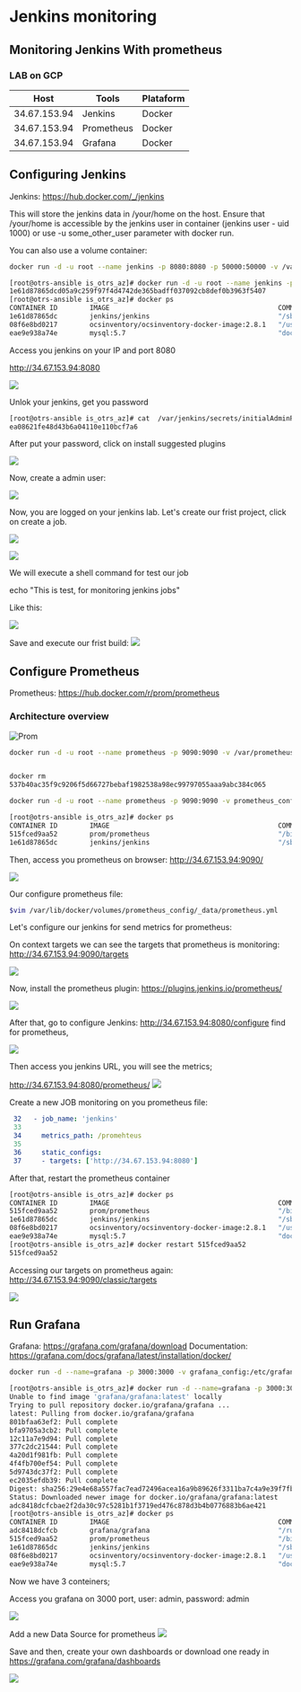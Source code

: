 # Jenkins monitoring

## Monitoring Jenkins With prometheus 

### LAB on GCP 

| Host | Tools| Plataform | 
| -------- | -------- | -------- |
| 34.67.153.94    | Jenkins   | Docker     |
| 34.67.153.94    | Prometheus   | Docker     |
| 34.67.153.94    | Grafana   | Docker     |


## Configuring Jenkins 

Jenkins: https://hub.docker.com/_/jenkins

This will store the jenkins data in /your/home on the host. Ensure that /your/home is accessible by the jenkins user in container (jenkins user - uid 1000) or use -u some_other_user parameter with docker run.

You can also use a volume container:

```bash
docker run -d -u root --name jenkins -p 8080:8080 -p 50000:50000 -v /var/jenkins:/var/jenkins_home jenkins/jenkins
```

```bash
[root@otrs-ansible is_otrs_az]# docker run -d -u root --name jenkins -p 8080:8080 -p 50000:50000 -v /var/jenkins:/var/jenkins_home jenkins/jenkins
1e61d87865dcd05a9c259f97f4d4742de365badff037092cb8def0b3963f5407
[root@otrs-ansible is_otrs_az]# docker ps
CONTAINER ID        IMAGE                                          COMMAND                  CREATED             STATUS                         PORTS                                              NAMES
1e61d87865dc        jenkins/jenkins                                "/sbin/tini -- /us..."   2 seconds ago       Up 2 seconds                   0.0.0.0:8080->8080/tcp, 0.0.0.0:50000->50000/tcp   jenkins
08f6e8bd0217        ocsinventory/ocsinventory-docker-image:2.8.1   "/usr/bin/docker-e..."   9 days ago          Restarting (0) 3 minutes ago                                                      ocsinventory-server
eae9e938a74e        mysql:5.7                                      "docker-entrypoint..."   9 days ago          Up 10 minutes                  0.0.0.0:3306->3306/tcp, 33060/tcp                  ocsinventory-db
```

Access you jenkins on your IP and port 8080 

http://34.67.153.94:8080 

![](https://i.imgur.com/j65qCzc.png)

Unlok your jenkins, get you password 


```bash
[root@otrs-ansible is_otrs_az]# cat  /var/jenkins/secrets/initialAdminPassword 
ea08621fe48d43b6a04110e110bcf7a6
```

After put your password, click on install suggested plugins 

![](https://i.imgur.com/0bu4qHh.png)

Now, create a admin user: 

![](https://i.imgur.com/JT0FSZf.png)

Now, you are logged on your jenkins lab. Let's create our frist project, click on create a job. 

![](https://i.imgur.com/bMDyTF0.png)

![](https://i.imgur.com/IPrOaUq.png)

We will execute a shell command for test our job

echo "This is test, for monitoring jenkins jobs"

Like this:

![](https://i.imgur.com/2zteL2l.png)

Save and execute our frist build:
![](https://i.imgur.com/8drOhKh.png)


## Configure Prometheus

Prometheus: https://hub.docker.com/r/prom/prometheus

### Architecture overview

![Prom](https://cdn.rawgit.com/prometheus/prometheus/e761f0d/documentation/images/architecture.svg)

```bash
docker run -d -u root --name prometheus -p 9090:9090 -v /var/prometheus/prometheus.yml:/etc/prometheus/prometheus.yml prom/prometheus


docker rm 
537b40ac35f9c9206f5d66727bebaf1982538a98ec99797055aaa9abc384c065

docker run -d -u root --name prometheus -p 9090:9090 -v prometheus_config:/etc/prometheus/ prom/prometheus

[root@otrs-ansible is_otrs_az]# docker ps
CONTAINER ID        IMAGE                                          COMMAND                  CREATED             STATUS                         PORTS                                              NAMES
515fced9aa52        prom/prometheus                                "/bin/prometheus -..."   3 seconds ago       Up 2 seconds                   0.0.0.0:9090->9090/tcp                             prometheus
1e61d87865dc        jenkins/jenkins                                "/sbin/tini -- /us..."   24 minutes ago      Up 24 minutes                  0.0.0.0:8080->8080/tcp, 0.0.0.0:50000->50000/tcp   jenkins

```
Then, access you prometheus on browser: 
http://34.67.153.94:9090/


![](https://i.imgur.com/jGpIsFj.png)

Our configure prometheus file: 

```bash
$vim /var/lib/docker/volumes/prometheus_config/_data/prometheus.yml 
```

Let's configure our jenkins for send metrics for prometheus: 

On context targets we can see the targets that prometheus is monitoring:
http://34.67.153.94:9090/targets

![](https://i.imgur.com/JFGml4c.png)

Now, install the prometheus plugin:
https://plugins.jenkins.io/prometheus/

![](https://i.imgur.com/UOS7AAj.png)

After that, go to configure Jenkins: http://34.67.153.94:8080/configure
find for prometheus, 

![](https://i.imgur.com/2fJJk0g.png)


Then access you jenkins URL, you will see the metrics; 

http://34.67.153.94:8080/prometheus/
![](https://i.imgur.com/oDgYx6e.png)

Create a new JOB monitoring on you prometheus file: 

```yaml
 32   - job_name: 'jenkins'
 33 
 34     metrics_path: /promehteus
 35    
 36     static_configs:
 37     - targets: ['http://34.67.153.94:8080']
 ```
 After that, restart the prometheus container
 
 ```bash
 [root@otrs-ansible is_otrs_az]# docker ps
CONTAINER ID        IMAGE                                          COMMAND                  CREATED             STATUS                         PORTS                                              NAMES
515fced9aa52        prom/prometheus                                "/bin/prometheus -..."   23 minutes ago      Up 23 minutes                  0.0.0.0:9090->9090/tcp                             prometheus
1e61d87865dc        jenkins/jenkins                                "/sbin/tini -- /us..."   48 minutes ago      Up 48 minutes                  0.0.0.0:8080->8080/tcp, 0.0.0.0:50000->50000/tcp   jenkins
08f6e8bd0217        ocsinventory/ocsinventory-docker-image:2.8.1   "/usr/bin/docker-e..."   9 days ago          Restarting (0) 3 minutes ago                                                      ocsinventory-server
eae9e938a74e        mysql:5.7                                      "docker-entrypoint..."   9 days ago          Up 58 minutes                  0.0.0.0:3306->3306/tcp, 33060/tcp                  ocsinventory-db
[root@otrs-ansible is_otrs_az]# docker restart 515fced9aa52        
515fced9aa52
```

Accessing our targets on prometheus again: http://34.67.153.94:9090/classic/targets

![](https://i.imgur.com/sMBMGQo.png)


## Run Grafana

Grafana: https://grafana.com/grafana/download
Documentation: https://grafana.com/docs/grafana/latest/installation/docker/

```bash
docker run -d --name=grafana -p 3000:3000 -v grafana_config:/etc/grafana -v grafana_data:/var/lib/grafana grafana/grafana
```


```bash
[root@otrs-ansible is_otrs_az]# docker run -d --name=grafana -p 3000:3000 -v grafana_config:/etc/grafana -v grafana_data:/var/lib/grafana grafana/grafana
Unable to find image 'grafana/grafana:latest' locally
Trying to pull repository docker.io/grafana/grafana ... 
latest: Pulling from docker.io/grafana/grafana
801bfaa63ef2: Pull complete 
bfa9705a3cb2: Pull complete 
12c11a7e9d94: Pull complete 
377c2dc21544: Pull complete 
4a20d1f981fb: Pull complete 
4f4fb700ef54: Pull complete 
5d9743dc37f2: Pull complete 
ec2035efdb39: Pull complete 
Digest: sha256:29e4e68a557fac7ead72496acea16a9b89626f3311ba7c4a9e39f7fb99f8f68f
Status: Downloaded newer image for docker.io/grafana/grafana:latest
adc8418dcfcbae2f2da30c97c5281b1f3719ed476c878d3b4b0776883b6ae421
[root@otrs-ansible is_otrs_az]# docker ps
CONTAINER ID        IMAGE                                          COMMAND                  CREATED              STATUS                          PORTS                                              NAMES
adc8418dcfcb        grafana/grafana                                "/run.sh"                About a minute ago   Up About a minute               0.0.0.0:3000->3000/tcp                             grafana
515fced9aa52        prom/prometheus                                "/bin/prometheus -..."   56 minutes ago       Up 24 minutes                   0.0.0.0:9090->9090/tcp                             prometheus
1e61d87865dc        jenkins/jenkins                                "/sbin/tini -- /us..."   About an hour ago    Up About an hour                0.0.0.0:8080->8080/tcp, 0.0.0.0:50000->50000/tcp   jenkins
08f6e8bd0217        ocsinventory/ocsinventory-docker-image:2.8.1   "/usr/bin/docker-e..."   9 days ago           Restarting (0) 36 minutes ago                                                      ocsinventory-server
eae9e938a74e        mysql:5.7                                      "docker-entrypoint..."   9 days ago           Up About an hour                0.0.0.0:3306->3306/tcp, 33060/tcp                  ocsinventory-db

```

Now we have 3 conteiners; 

Access you grafana on 3000 port, user: admin, password: admin 

![](https://i.imgur.com/7ETeGWD.png)

Add a new Data Source for prometheus
![](https://i.imgur.com/U0iwc6G.png)


Save and then, create your own dashboards or download one ready in https://grafana.com/grafana/dashboards 

![](https://i.imgur.com/KSzHQXp.png)
